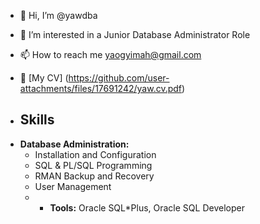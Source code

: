 - 👋 Hi, I’m @yawdba
- 👀 I’m interested in a Junior Database Administrator Role
- 📫 How to reach me yaogyimah@gmail.com
- 📄 [My CV] (https://github.com/user-attachments/files/17691242/yaw.cv.pdf)


- ## Skills

* **Database Administration:**
  * Installation and Configuration
  * SQL & PL/SQL Programming
  * RMAN Backup and Recovery
  * User Management
  * * **Tools:** Oracle SQL*Plus, Oracle SQL Developer

<!---
yawdba/yawdba is a ✨ special ✨ repository because its `README.md` (this file) appears on your GitHub profile.
You can click the Preview link to take a look at your changes.
--->
